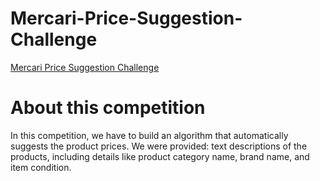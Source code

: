 # Mercari-Price-Suggestion-Challenge

[Mercari Price Suggestion Challenge](https://www.kaggle.com/c/mercari-price-suggestion-challenge)

# About this competition

In this competition, we have to build an algorithm that automatically suggests the product prices. We were provided: text descriptions of the products, including details like product category name, brand name, and item condition.

